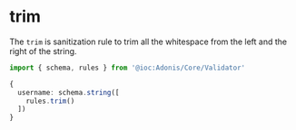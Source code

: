 # trim

The `trim` is sanitization rule to trim all the whitespace from the left and the right of the string.

```ts
import { schema, rules } from '@ioc:Adonis/Core/Validator'

{
  username: schema.string([
    rules.trim()
  ])
}
```
